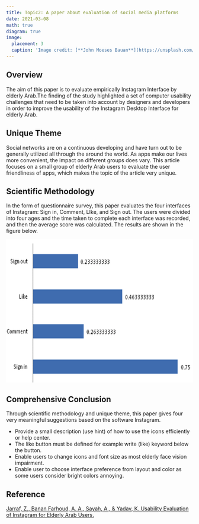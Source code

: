 ```yaml
---
title: Topic2: A paper about evaluation of social media platforms
date: 2021-03-08
math: true
diagram: true
image:
  placement: 3
  caption: 'Image credit: [**John Moeses Bauan**](https://unsplash.com/photos/OGZtQF8iC0g)'
---
```



## Overview
The aim of this paper is to evaluate empirically Instagram Interface by elderly Arab.The finding of the study highlighted a set of computer usability challenges that need to be taken into account by designers and developers in order to improve the usability of the Instagram Desktop Interface for elderly Arab.

## Unique Theme
Social networks are on a continuous developing and have turn out to be generally
utilized all through the around the world. As apps make our lives more convenient, the impact on different groups does vary. This article focuses on a small group of elderly Arab users to evaluate the user friendliness of apps, which makes the topic of the article very unique.
## Scientific Methodology
In the form of questionnaire survey, this paper evaluates the four interfaces of Instagram: Sign in, Comment, LIke, and Sign out. The users were divided into four ages and the time taken to complete each interface was recorded, and then the average score was calculated. The results are shown in the figure below.

![png](./1431615135078_.pic.jpg)
## Comprehensive Conclusion
Through scientific methodology and unique theme, this paper gives four very meaningful suggestions based on the software Instagram.
- Provide a small description (use hint) of how to use the icons efficiently or help center. 
- The like button must be defined for example write (like) keyword below the button.
- Enable users to change icons and font size as most elderly face vision
impairment.
- Enable user to choose interface preference from layout and color as
some users consider bright colors annoying. 

## Reference
[Jarraf, Z., Banan Farhoud, A. A., Sayah, A., & Yadav, K. Usability Evaluation of Instagram for Elderly Arab Users.](https://www.researchgate.net/profile/Afraa-Alshammari/publication/323751506_Usability_Evaluation_of_Instagram_for_Elderly_Arab_Users/links/5f78b866458515b7cf653ee0/Usability-Evaluation-of-Instagram-for-Elderly-Arab-Users.pdf "paper")
